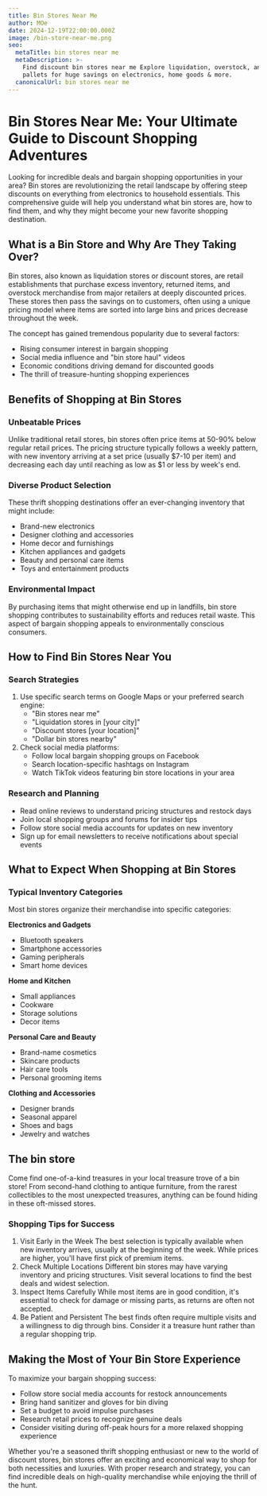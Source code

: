 ```yaml
---
title: Bin Stores Near Me
author: MOe
date: 2024-12-19T22:00:00.000Z
image: /bin-store-near-me.png
seo:
  metaTitle: bin stores near me
  metaDescription: >-
    Find discount bin stores near me Explore liquidation, overstock, and return
    pallets for huge savings on electronics, home goods & more.
  canonicalUrl: bin stores near me
---
```


# Bin Stores Near Me: Your Ultimate Guide to Discount Shopping Adventures

Looking for incredible deals and bargain shopping opportunities in your area? Bin stores are revolutionizing the retail landscape by offering steep discounts on everything from electronics to household essentials. This comprehensive guide will help you understand what bin stores are, how to find them, and why they might become your new favorite shopping destination.

## What is a Bin Store and Why Are They Taking Over?

Bin stores, also known as liquidation stores or discount stores, are retail establishments that purchase excess inventory, returned items, and overstock merchandise from major retailers at deeply discounted prices. These stores then pass the savings on to customers, often using a unique pricing model where items are sorted into large bins and prices decrease throughout the week.

The concept has gained tremendous popularity due to several factors:

* Rising consumer interest in bargain shopping
* Social media influence and "bin store haul" videos
* Economic conditions driving demand for discounted goods
* The thrill of treasure-hunting shopping experiences

## Benefits of Shopping at Bin Stores

### Unbeatable Prices

Unlike traditional retail stores, bin stores often price items at 50-90% below regular retail prices. The pricing structure typically follows a weekly pattern, with new inventory arriving at a set price (usually $7-10 per item) and decreasing each day until reaching as low as $1 or less by week's end.

### Diverse Product Selection

These thrift shopping destinations offer an ever-changing inventory that might include:

* Brand-new electronics
* Designer clothing and accessories
* Home decor and furnishings
* Kitchen appliances and gadgets
* Beauty and personal care items
* Toys and entertainment products

### Environmental Impact

By purchasing items that might otherwise end up in landfills, bin store shopping contributes to sustainability efforts and reduces retail waste. This aspect of bargain shopping appeals to environmentally conscious consumers.

## How to Find Bin Stores Near You

### Search Strategies

1. Use specific search terms on Google Maps or your preferred search engine:
   * "Bin stores near me"
   * "Liquidation stores in \[your city]"
   * "Discount stores \[your location]"
   * "Dollar bin stores nearby"
2. Check social media platforms:
   * Follow local bargain shopping groups on Facebook
   * Search location-specific hashtags on Instagram
   * Watch TikTok videos featuring bin store locations in your area

### Research and Planning

* Read online reviews to understand pricing structures and restock days
* Join local shopping groups and forums for insider tips
* Follow store social media accounts for updates on new inventory
* Sign up for email newsletters to receive notifications about special events

## What to Expect When Shopping at Bin Stores

### Typical Inventory Categories

Most bin stores organize their merchandise into specific categories:

**Electronics and Gadgets**

* Bluetooth speakers
* Smartphone accessories
* Gaming peripherals
* Smart home devices

**Home and Kitchen**

* Small appliances
* Cookware
* Storage solutions
* Decor items

**Personal Care and Beauty**

* Brand-name cosmetics
* Skincare products
* Hair care tools
* Personal grooming items

**Clothing and Accessories**

* Designer brands
* Seasonal apparel
* Shoes and bags
* Jewelry and watches

## The bin store

Come find one-of-a-kind treasures in your local treasure trove of a bin store! From second-hand clothing to antique furniture, from the rarest collectibles to the most unexpected treasures, anything can be found hiding in these oft-missed stores.

### Shopping Tips for Success

1. Visit Early in the Week
   The best selection is typically available when new inventory arrives, usually at the beginning of the week. While prices are higher, you'll have first pick of premium items.
2. Check Multiple Locations
   Different bin stores may have varying inventory and pricing structures. Visit several locations to find the best deals and widest selection.
3. Inspect Items Carefully
   While most items are in good condition, it's essential to check for damage or missing parts, as returns are often not accepted.
4. Be Patient and Persistent
   The best finds often require multiple visits and a willingness to dig through bins. Consider it a treasure hunt rather than a regular shopping trip.

## Making the Most of Your Bin Store Experience

To maximize your bargain shopping success:

* Follow store social media accounts for restock announcements
* Bring hand sanitizer and gloves for bin diving
* Set a budget to avoid impulse purchases
* Research retail prices to recognize genuine deals
* Consider visiting during off-peak hours for a more relaxed shopping experience

Whether you're a seasoned thrift shopping enthusiast or new to the world of discount stores, bin stores offer an exciting and economical way to shop for both necessities and luxuries. With proper research and strategy, you can find incredible deals on high-quality merchandise while enjoying the thrill of the hunt.
